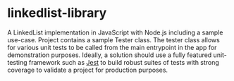 # linkedlist-library
A LinkedList implementation in JavaScript with Node.js including a sample use-case. Project contains a sample Tester class. The tester class allows for various unit tests to be called from the main entrypoint in the app for demonstration purposes. Ideally, a solution should use a fully featured unit-testing framework such as [Jest](https://jestjs.io/) to build robust suites of tests with strong coverage to validate a project for production purposes.